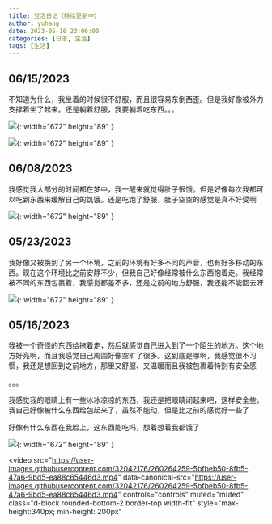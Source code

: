 ```yaml
---
title: 豆泡日记（持续更新中）
author: yuhang
date: 2023-05-16 23:06:00
categories: [日志, 生活]
tags: [生活]
---
```


## 06/15/2023

不知道为什么，我坐着的时候很不舒服，而且很容易东倒西歪。但是我好像被外力支撑着坐了起来。还是躺着舒服，我要躺着吃东西。。。

![](/assets/images/%E8%B1%86%E6%B3%A1%E6%97%A5%E8%AE%B0_20230615_1.jpeg){: width="672" height="89" }

![](/assets/images/%E8%B1%86%E6%B3%A1%E6%97%A5%E8%AE%B0_20230615_2.jpeg){: width="672" height="89" }

## 06/08/2023

我感觉我大部分的时间都在梦中，我一醒来就觉得肚子很饿。但是好像每次我都可以吃到东西来缓解自己的饥饿。还是吃饱了舒服，肚子空空的感觉是真不好受啊

![](/assets/images/%E8%B1%86%E6%B3%A1%E6%97%A5%E8%AE%B0_20230608.jpeg){: width="672" height="89" }

## 05/23/2023

我好像又被换到了另一个环境，之前的环境有好多不同的声音，也有好多移动的东西。现在这个环境比之前安静不少，但我自己好像经常被什么东西抱着走。我经常被不同的东西包裹着，我感觉都差不多，还是之前的地方舒服，我还能不能回去呀

![](/assets/images/%E8%B1%86%E6%B3%A1%E6%97%A5%E8%AE%B0_20230523.jpeg){: width="672" height="89" }

## 05/16/2023

我被一个奇怪的东西给拖着走，然后就感觉自己进入到了一个陌生的地方。这个地方好亮啊，而且我感觉自己周围好像空旷了很多。这到底是哪啊，我感觉很不习惯，我还是想回到之前地方，那里又舒服、又温暖而且我被包裹着特别有安全感

。。。

我感觉我的眼睛上有一些冰冰凉凉的东西，我还是把眼睛闭起来吧，这样安全些。我自己好像被什么东西给包起来了，虽然不能动，但是比之前的感觉好一些了

好像有什么东西在我脸上，这东西能吃吗，想着想着我都饿了

![](/assets/images/%E8%B1%86%E6%B3%A1%E6%97%A5%E8%AE%B0_20230516.jpeg){: width="672" height="89" }

<video
  src="https://user-images.githubusercontent.com/32042176/260264259-5bfbeb50-8fb5-47a6-9bd5-ea88c65446d3.mp4"
  data-canonical-src="https://user-images.githubusercontent.com/32042176/260264259-5bfbeb50-8fb5-47a6-9bd5-ea88c65446d3.mp4"
  controls="controls"
  muted="muted"
  class="d-block rounded-bottom-2 border-top width-fit"
  style="max-height:340px; min-height: 200px"
>